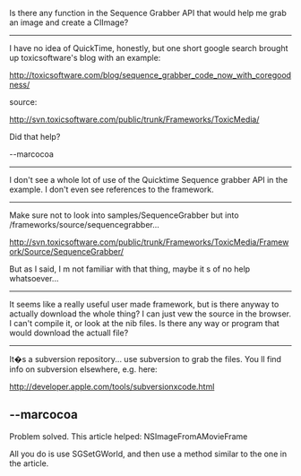 Is there any function in the Sequence Grabber API that would help me grab an image and create a CIImage?

----
I have no idea of QuickTime, honestly, but one short google search brought up toxicsoftware's blog with an example: 

http://toxicsoftware.com/blog/sequence_grabber_code_now_with_coregoodness/

source:

http://svn.toxicsoftware.com/public/trunk/Frameworks/ToxicMedia/


Did that help?

--marcocoa

----
I don't see a whole lot of use of the Quicktime Sequence grabber API in the example.  I don't even see references to the framework.

----

Make sure not to look into samples/SequenceGrabber but into /frameworks/source/sequencegrabber...

http://svn.toxicsoftware.com/public/trunk/Frameworks/ToxicMedia/Framework/Source/SequenceGrabber/

But as I said, I m not familiar with that thing, maybe it s of no help whatsoever...

----
It seems like a really useful user made framework, but is there anyway to actually download the whole thing?  I can just vew the source in the browser.  I can't compile it, or look at the nib files.  Is there any way or program that would download the actuall file?

----
It�s a subversion repository... use subversion to grab the files. You ll find info on subversion elsewhere, e.g. here:

http://developer.apple.com/tools/subversionxcode.html

--marcocoa
----
Problem solved.  This article helped:
NSImageFromAMovieFrame

All you do is use SGSetGWorld, and then use a method similar to the one in the article.
